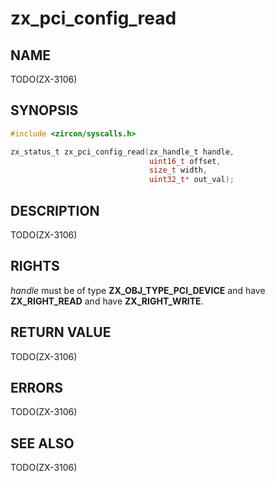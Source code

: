 # zx_pci_config_read

## NAME

<!-- Updated by update-docs-from-abigen, do not edit. -->

TODO(ZX-3106)

## SYNOPSIS

<!-- Updated by update-docs-from-abigen, do not edit. -->

```c
#include <zircon/syscalls.h>

zx_status_t zx_pci_config_read(zx_handle_t handle,
                               uint16_t offset,
                               size_t width,
                               uint32_t* out_val);
```

## DESCRIPTION

TODO(ZX-3106)

## RIGHTS

<!-- Updated by update-docs-from-abigen, do not edit. -->

*handle* must be of type **ZX_OBJ_TYPE_PCI_DEVICE** and have **ZX_RIGHT_READ** and have **ZX_RIGHT_WRITE**.

## RETURN VALUE

TODO(ZX-3106)

## ERRORS

TODO(ZX-3106)

## SEE ALSO


TODO(ZX-3106)
